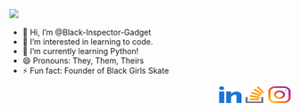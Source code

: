 <img src="https://github.com/Black-Inspector-Gadget/content/blob/main/header.gif" />

- 👋 Hi, I’m @Black-Inspector-Gadget
- 👀 I’m interested in learning to code.
- 🌱 I’m currently learning Python!
- 😄 Pronouns: They, Them, Theirs
- ⚡ Fun fact: Founder of Black Girls Skate

<p align="right">
<a href="www.linkedin.com/in/deah-jonae-g-a3a79b59" target="blank"><img align="center" src="https://github.com/Black-Inspector-Gadget/profile_content/blob/main/linked-in-image.svg" alt="D.J. Gooden" height="30" width="40" /></a>
<a href="https://stackoverflow.com/users/23443991/dj-gooden" target="blank"><img align="center" src="https://github.com/Black-Inspector-Gadget/profile_content/blob/main/stack-overflow.svg" alt="D.J. Gooden" height="30" width="40" /></a>
<a href="https://www.instagram.com/black.inspector.gadget?igsh=MWh0b2Q0b3N4cHc4Zg%3D%3D" target="blank"><img align="center" src="https://github.com/Black-Inspector-Gadget/profile_content/blob/main/instagram.svg" alt="D.J. Gooden" height="30" width="40" /></a>



<!---
Black-Inspector-Gadget/Black-Inspector-Gadget is a ✨ special ✨ repository because its `README.md` (this file) appears on your GitHub profile.
You can click the Preview link to take a look at your changes.
--->
